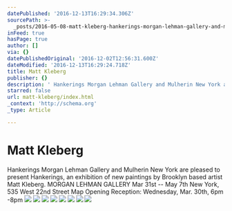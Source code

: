 ```yaml
---
datePublished: '2016-12-13T16:29:34.306Z'
sourcePath: >-
  _posts/2016-05-08-matt-kleberg-hankerings-morgan-lehman-gallery-and-mulherin.md
inFeed: true
hasPage: true
author: []
via: {}
datePublishedOriginal: '2016-12-02T12:56:31.600Z'
dateModified: '2016-12-13T16:29:24.718Z'
title: Matt Kleberg
publisher: {}
description: ' Hankerings Morgan Lehman Gallery and Mulherin New York are pleased to present Hankerings, an exhibition of new paintings by Brooklyn based artist Matt Kleberg. MORGAN LEHMAN GALLERY Mar 31st – May 7th New York, 535 West 22nd Street Map Opening Reception: Wednesday, Mar. 30th, 6pm -8pm'
starred: false
url: matt-kleberg/index.html
_context: 'http://schema.org'
_type: Article

---
```

# Matt Kleberg

Hankerings Morgan Lehman Gallery and Mulherin New York are pleased to present Hankerings, an exhibition of new paintings by Brooklyn based artist Matt Kleberg. MORGAN LEHMAN GALLERY Mar 31st -- May 7th New York, 535 West 22nd Street Map Opening Reception: Wednesday, Mar. 30th, 6pm -8pm
![](https://the-grid-user-content.s3-us-west-2.amazonaws.com/ce328617-a7b0-4b0e-916f-547d2ff60c0a.jpg)
![](https://the-grid-user-content.s3-us-west-2.amazonaws.com/d98ae9e4-b2b1-4015-9bea-8af5b7e691f2.jpg)
![](https://the-grid-user-content.s3-us-west-2.amazonaws.com/c37bf4da-e65c-4409-9ea6-d65bb2486a3c.jpg)
![](https://the-grid-user-content.s3-us-west-2.amazonaws.com/52ec05bf-1c83-4b73-9e39-8d56cb6be0ce.jpg)
![](https://the-grid-user-content.s3-us-west-2.amazonaws.com/315c7388-abfc-4831-b8c6-24e4746ab121.jpg)
![](https://the-grid-user-content.s3-us-west-2.amazonaws.com/832ccf4c-65e3-4401-be2a-08587731de74.jpg)
![](https://the-grid-user-content.s3-us-west-2.amazonaws.com/c1707333-8546-4aff-a65b-cf9fa881c5c8.jpg)
![](https://the-grid-user-content.s3-us-west-2.amazonaws.com/d51ed43b-7788-4d90-a1b4-dfb4119405a2.jpg)